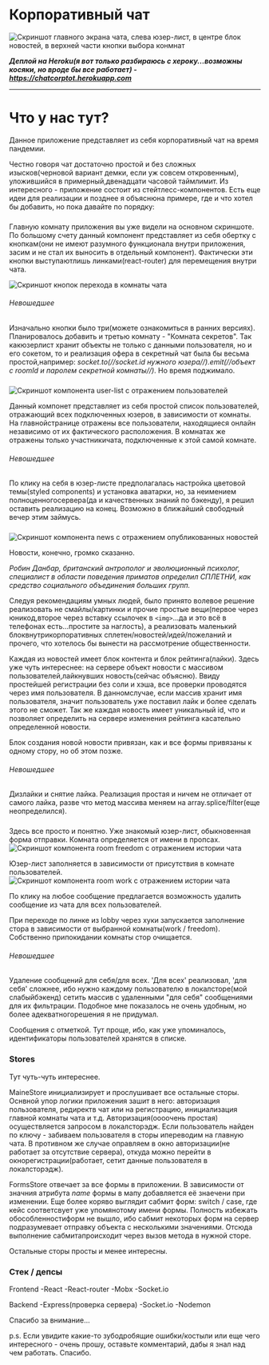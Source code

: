 # Корпоративный чат 

![Скриншот главного экрана чата, слева юзер-лист, в центре блок новостей, в верхней части кнопки выбора конмнат](/git/main.png)

***Деплой на Heroku(я вот только разбираюсь с хероку...возможны косяки, но вроде бы все работает) - https://chatcorptot.herokuapp.com***
________________________

Что у нас тут?
========================

Данное приложение представляет из себя корпоративный чат на время пандемии. 

Честно говоря чат достаточно простой и без сложных изысков(черновой вариант демки, если уж совсем откровенным), уложившийся в примерный,двенадцати часовой таймлимит. Из интересного - приложение состоит из стейтлесс-компонентов. Есть еще идеи для реализации и позднее я объяснюна примере, где и что хотел бы добавить, но пока давайте по порядку:

### <Lobby />

Главную комнату приложения вы уже видели на основном скриншоте. По большому счету данный компонент представляет из себя обертку с кнопкам(они не имеют разумного функционала внутри приложения, засим и не стал их выносить в отдельный компонент). Фактически эти кнопки выступаютлишь линками(react-router) для перемещения внутри чата.

![Скриншот кнопок перехода в комнаты чата](/git/buttons.png)

###### Невошедшее

Изначально кнопки было три(можете ознакомиться в ранних версиях). Планировалось добавить и третью комнату - "Комната секретов". Так какюзерлист хранит объекты не только с данными пользователя, но и его сокетом, то и реализация офера в секретный чат была бы весьма простой,например: 
*socket.to(//socket.id нужного юзера//).emit(//объект с roomId и паролем секретной комнаты//)*. 
Но время поджимало.

### <UserList />

![Скриншот компонента user-list c отражением пользователей](/git/userList.png)

Данный компонет представляет из себя простой список пользователей, отражающий всех подключенных юзеров, в зависимости от комнаты. На главнойстранице отражены все пользователи, находящиеся онлайн независимо от их фактического расположения. В комнатах же отражены только участникичата, подключенные к этой самой комнате.

###### Невошедшее 

По клику на себя в юзер-листе предполагалась настройка цветовой темы(styled components) и установка аватарки, но, за неимением полноценногосервера(да и качественных знаний по бэкенду), я решил оставить реализацию на конец. Возможно в ближайший свободный вечер этим займусь.

### <News />

![Скриншот компонента news с отражением опубликованных новостей](/git/gossip.png)

Новости, конечно, громко сказанно. 

*Робин Данбар, британский антрополог и эволюционный психолог, специалист в области поведения приматов определил СПЛЕТНИ, как средство социального объединения больших групп.*

Следуя рекомендациям умных людей, было принято волевое решение реализовать не смайлы/картинки и прочие простые вещи(первое через юникод,второе через вставку ссылочек в `<img>`...да и это всё в телефонах есть...простите за наглость), а реализовать маленький блоквнутрикорпоративных сплетен/новостей/идей/пожеланий и прочего, что хотелось бы вынести на рассмотрение общественности.

Каждая из новостей имеет блок контента и блок рейтинга(лайки). Здесь уже чуть интереснее: на сервере объект новости с массивом пользователей,лайкнувших новость(сейчас объясню). Ввиду простейшей регистрации без соли и хэша, все проверки проводятся через имя пользователя. В данномслучае, если массив хранит имя пользователя, значит пользователь уже поставил лайк и более сделать этого не сможет. 
Так же каждая новость имеет уникальный id, что и позволяет определить на сервере изменения рейтинга касательно определенной новости.

Блок создания новой новости привязан, как и все формы привязаны к одному стору, но об этом позже.

###### Невошедшее

Дизлайки и снятие лайка. Реализация простая и ничем не отличает от самого лайка, разве что метод массива меняем на array.splice/filter(еще неопределился).

### <Room />

Здесь все просто и понятно. Уже знакомый юзер-лист, обыкновенная форма отправки. Комната определяется от имени в пропсах.
![Скриншот компонента room freedom с отражением истории чата](/git/room.png)

Юзер-лист заполняется в зависимости от присутствия в комнате пользователей. 
![Скриншот компонента room work с отражением истории чата](/git/room2.png)

По клику на любое сообщение предлагается возможность удалить сообщение из чата для всех пользователей.

При переходе по линке из lobby через хуки запускается заполнение стора в зависимости от выбранной комнаты(work / freedom). Собственно припокидании комнаты стор очищается.

###### Невошедшее

Удаление сообщений для себя/для всех. 'Для всех' реализовал, 'для себя' сложнее, ибо нужно каждому пользователю в локалсторе(мой слабыйбэкенд) сетить массив с удаленными "для себя" сообщениями для их фильтрации. Подобное мне показалось не очень удобным, но более адекватногорешения я не придумал.

Сообщения с отметкой. Тут проще, ибо, как уже упоминалось, идентификаторы пользователей хранятся в списке.

### Stores

Тут чуть-чуть интереснее.

MaineStore инициализирует и прослушивает все остальные сторы. Оснвной упор логики приложения зашит в него: авторизация пользователя, редиректв чат или на регистрацию, инициализация главной комнаты чата и т.д.
Авторизация(оооочень простая) осуществляется запросом в локалсторэдж. Если пользователь найден по ключу - забиваем пользователя в сторы ипереводим на главную чата. В противном же случае оправляем в окно авторизации(не работает за отсутствие сервера), откуда можно перейти в окнорегистрации(работает, сетит данные пользователя в локалсторэдж).

FormsStore отвечает за все формы в приложении. В зависимости от значния атрибута *name* формы в мапу добавляется её знаечени при изменении.
Еще более коряво выглядит сабмит форм: switch / case, где кейс соответсвует уже упомянотому имени формы. Полность избежать обособленностиформ не вышло, ибо сабмит некоторых форм на сервер подразумевает отправку объекта с несколькими значениями. Отсюда выполнение сабмитапроисходит через вызов метода в нужной сторе. 

Остальные сторы просты и менее интересны.

### Стек / депсы
Frontend
    -React
    -React-router
    -Mobx
    -Socket.io

Backend
    -Express(проверка сервера)
    -Socket.io
    -Nodemon

Спасибо за внимание...

p.s. Если увидите какие-то зубодробящие ошибки/костыли или еще чего интересного - очень прошу, оставьте комментарий, дабы я знал над чем работать. Спасибо.

